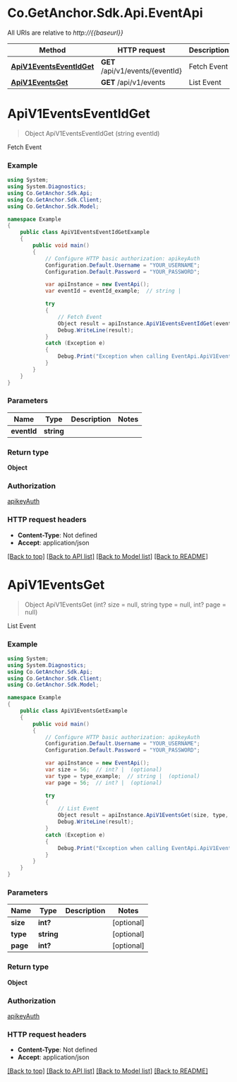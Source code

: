 # Co.GetAnchor.Sdk.Api.EventApi

All URIs are relative to *http://{{baseurl}}*

Method | HTTP request | Description
------------- | ------------- | -------------
[**ApiV1EventsEventIdGet**](EventApi.md#apiv1eventseventidget) | **GET** /api/v1/events/{eventId} | Fetch Event
[**ApiV1EventsGet**](EventApi.md#apiv1eventsget) | **GET** /api/v1/events | List Event

<a name="apiv1eventseventidget"></a>
# **ApiV1EventsEventIdGet**
> Object ApiV1EventsEventIdGet (string eventId)

Fetch Event

### Example
```csharp
using System;
using System.Diagnostics;
using Co.GetAnchor.Sdk.Api;
using Co.GetAnchor.Sdk.Client;
using Co.GetAnchor.Sdk.Model;

namespace Example
{
    public class ApiV1EventsEventIdGetExample
    {
        public void main()
        {
            // Configure HTTP basic authorization: apikeyAuth
            Configuration.Default.Username = "YOUR_USERNAME";
            Configuration.Default.Password = "YOUR_PASSWORD";

            var apiInstance = new EventApi();
            var eventId = eventId_example;  // string | 

            try
            {
                // Fetch Event
                Object result = apiInstance.ApiV1EventsEventIdGet(eventId);
                Debug.WriteLine(result);
            }
            catch (Exception e)
            {
                Debug.Print("Exception when calling EventApi.ApiV1EventsEventIdGet: " + e.Message );
            }
        }
    }
}
```

### Parameters

Name | Type | Description  | Notes
------------- | ------------- | ------------- | -------------
 **eventId** | **string**|  | 

### Return type

**Object**

### Authorization

[apikeyAuth](../README.md#apikeyAuth)

### HTTP request headers

 - **Content-Type**: Not defined
 - **Accept**: application/json

[[Back to top]](#) [[Back to API list]](../README.md#documentation-for-api-endpoints) [[Back to Model list]](../README.md#documentation-for-models) [[Back to README]](../README.md)
<a name="apiv1eventsget"></a>
# **ApiV1EventsGet**
> Object ApiV1EventsGet (int? size = null, string type = null, int? page = null)

List Event

### Example
```csharp
using System;
using System.Diagnostics;
using Co.GetAnchor.Sdk.Api;
using Co.GetAnchor.Sdk.Client;
using Co.GetAnchor.Sdk.Model;

namespace Example
{
    public class ApiV1EventsGetExample
    {
        public void main()
        {
            // Configure HTTP basic authorization: apikeyAuth
            Configuration.Default.Username = "YOUR_USERNAME";
            Configuration.Default.Password = "YOUR_PASSWORD";

            var apiInstance = new EventApi();
            var size = 56;  // int? |  (optional) 
            var type = type_example;  // string |  (optional) 
            var page = 56;  // int? |  (optional) 

            try
            {
                // List Event
                Object result = apiInstance.ApiV1EventsGet(size, type, page);
                Debug.WriteLine(result);
            }
            catch (Exception e)
            {
                Debug.Print("Exception when calling EventApi.ApiV1EventsGet: " + e.Message );
            }
        }
    }
}
```

### Parameters

Name | Type | Description  | Notes
------------- | ------------- | ------------- | -------------
 **size** | **int?**|  | [optional] 
 **type** | **string**|  | [optional] 
 **page** | **int?**|  | [optional] 

### Return type

**Object**

### Authorization

[apikeyAuth](../README.md#apikeyAuth)

### HTTP request headers

 - **Content-Type**: Not defined
 - **Accept**: application/json

[[Back to top]](#) [[Back to API list]](../README.md#documentation-for-api-endpoints) [[Back to Model list]](../README.md#documentation-for-models) [[Back to README]](../README.md)
